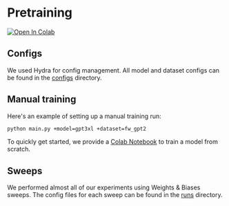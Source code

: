 # Pretraining

[![Open In Colab](https://colab.research.google.com/assets/colab-badge.svg)](https://colab.research.google.com/github/martin-marek/batch-size/blob/main/pretraining/train.ipynb)

## Configs

We used Hydra for config management. All model and dataset configs can be found in the [configs](configs) directory.

## Manual training

Here's an example of setting up a manual training run:
```bash
python main.py +model=gpt3xl +dataset=fw_gpt2
```
To quickly get started, we provide a [Colab Notebook](https://colab.research.google.com/github/martin-marek/batch-size/blob/main/pretraining/train.ipynb) to train a model from scratch.

## Sweeps

We performed almost all of our experiments using Weights & Biases sweeps. The config files for each sweep can be found in the [runs](runs) directory.